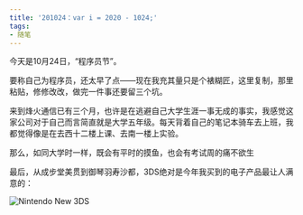 ```yaml
---
title: '201024：var i = 2020 - 1024;'
tags:
- 随笔
---
```

今天是10月24日，“程序员节”。

要称自己为程序员，还太早了点——现在我充其量只是个裱糊匠，这里复制，那里粘贴，修修改改，做完一件事还要留三个坑。

来到烽火通信已有三个月，也许是在逃避自己大学生涯一事无成的事实，我感觉这家公司对于自己而言简直就是大学五年级。每天背着自己的笔记本骑车去上班，我都觉得像是在去西十二楼上课、去南一楼上实验。

那么，如同大学时一样，既会有平时的摸鱼，也会有考试周的痛不欲生



最后，从成步堂美贯到御琴羽寿沙都，3DS绝对是今年我买到的电子产品最让人满意的：

![Nintendo New 3DS](http://storage.live.com/items/3550ADEE9AFF19FD!99479:/DucN4PVQTiYS1bX.jpg?authkey=AIbyrqnS5z58phc)
